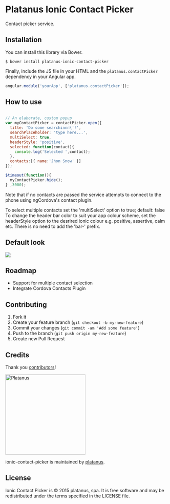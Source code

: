 Platanus Ionic Contact Picker
============

Contact picker service.

## Installation

You can install this library via Bower.

```shell
$ bower install platanus-ionic-contact-picker
```

Finally, include the JS file in your HTML and the `platanus.contactPicker` dependency in your Angular app.

```javascript
angular.module('yourApp', ['platanus.contactPicker']);
```

## How to use

```javascript

// An elaborate, custom popup
var myContactPicker = contactPicker.open({
  title: 'Do some searchinnn\'!',
  searchPlaceholder: 'type here...',
  multiSelect: true,
  headerStyle: 'positive',
  selected: function(contact){
    console.log('Selected ',contact);
  },
  contacts:[{ name:'Jhon Snow' }]
});

$timeout(function(){
  myContactPicker.hide();
} ,3000);

```

Note that if no contacts are passed the service attempts to connect
to the phone using ngCordova's contact plugin.

To select multiple contacts set the 'multiSelect' option to true; default: false
To change the header bar color to suit your app colour scheme, set the headerStyle option to the desrired ionic colour e.g. positive, assertive, calm etc. 
There is no need to add the 'bar-' prefix.

## Default look
![](http://i.imgur.com/HAb5z8A.gif)

## Roadmap

* Support for multiple contact selection
* Integrate Cordova Contacts Plugin

## Contributing

1. Fork it
2. Create your feature branch (`git checkout -b my-new-feature`)
3. Commit your changes (`git commit -am 'Add some feature'`)
4. Push to the branch (`git push origin my-new-feature`)
5. Create new Pull Request

## Credits

Thank you [contributors](https://github.com/platanus/ionic-contact-picker/graphs/contributors)!

<img src="http://platan.us/gravatar_with_text.png" alt="Platanus" width="250"/>

ionic-contact-picker is maintained by [platanus](http://platan.us).

## License

Ionic Contact Picker is © 2015 platanus, spa. It is free software and may be redistributed under the terms specified in the LICENSE file.
